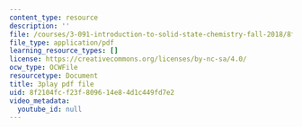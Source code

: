 ```yaml
---
content_type: resource
description: ''
file: /courses/3-091-introduction-to-solid-state-chemistry-fall-2018/8f2104fcf23f809614e84d1c449fd7e2_DvGNpuan4rw.pdf
file_type: application/pdf
learning_resource_types: []
license: https://creativecommons.org/licenses/by-nc-sa/4.0/
ocw_type: OCWFile
resourcetype: Document
title: 3play pdf file
uid: 8f2104fc-f23f-8096-14e8-4d1c449fd7e2
video_metadata:
  youtube_id: null
---
```

